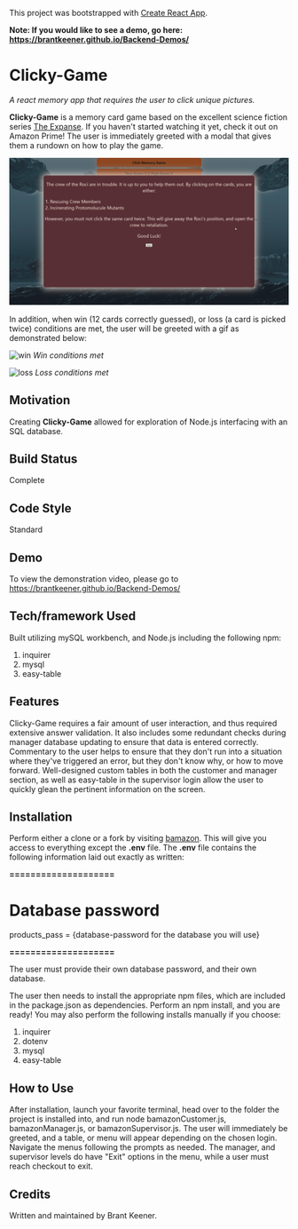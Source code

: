 This project was bootstrapped with [Create React App](https://github.com/facebook/create-react-app).

**Note: If you would like to see a demo, go here: https://brantkeener.github.io/Backend-Demos/**

# Clicky-Game
*A react memory app that requires the user to click unique pictures.*

**Clicky-Game** is a memory card game based on the excellent science fiction series [The Expanse](https://www.imdb.com/title/tt3230854/). If you haven't started watching it yet, check it out on Amazon Prime!
The user is immediately greeted with a modal that gives them a rundown on how to play the game.

![Opening Instructions](public/images/captures/opening_instructions.png)

In addition, when win (12 cards correctly guessed), or loss (a card is picked twice) conditions are met, the user will be greeted with a gif as demonstrated below:

![win](public/images/captures/win.gif)
*Win conditions met*

![loss](public/images/captures/loss.gif)
*Loss conditions met*

## Motivation

Creating **Clicky-Game** allowed for exploration of Node.js interfacing with an SQL database.

## Build Status

Complete

## Code Style

Standard

## Demo

To view the demonstration video, please go to https://brantkeener.github.io/Backend-Demos/

## Tech/framework Used

Built utilizing mySQL workbench, and Node.js including the following npm:
1. inquirer
2. mysql
3. easy-table

## Features

Clicky-Game requires a fair amount of user interaction, and thus required extensive answer validation. It also includes some redundant checks during manager database updating to ensure that data is entered correctly. Commentary to the user helps to ensure that they don't run into a situation where they've triggered an error, but they don't know why, or how to move forward. Well-designed custom tables in both the customer and manager section, as well as easy-table in the supervisor login allow the user to quickly glean the pertinent information on the screen.

## Installation

Perform either a clone or a fork by visiting [bamazon](https://github.com/BrantKeener/bamazon). This will give you access to everything except the **.env** file. The **.env** file contains the following information laid out exactly as written:

**====================**
# Database password

products_pass = {database-password for the database you will use}

**====================**

The user must provide their own database password, and their own database.

The user then needs to install the appropriate npm files, which are included in the package.json as dependencies. Perform an npm install, and you are ready! You may also perform the following installs manually if you choose:
1. inquirer
2. dotenv
3. mysql
4. easy-table

## How to Use

After installation, launch your favorite terminal, head over to the folder the project is installed into, and run node bamazonCustomer.js, bamazonManager.js, or bamazonSupervisor.js.
The user will immediately be greeted, and a table, or menu will appear depending on the chosen login. Navigate the menus following the prompts as needed.
The manager, and supervisor levels do have "Exit" options in the menu, while a user must reach checkout to exit.

## Credits

Written and maintained by Brant Keener.
